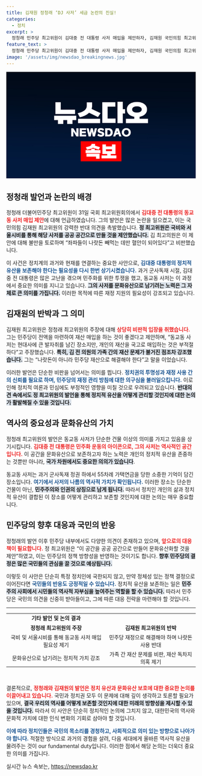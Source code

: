 ```yaml
---
title: 김재원 정청래 ‘DJ 사저’ 세금 논란의 진실!
categories:
  - 정치
excerpt: >
  정청래 민주당 최고위원이 김대중 전 대통령 사저 매입을 제안하자, 김재원 국민의힘 최고위원이 강력 반발! 나랏돈 논란과 역사적 가치 논쟁의 중심에서 벌어지는 뜨거운 정치 싸움. 클릭하여 자세히 알아보세요!
feature_text: >
  정청래 민주당 최고위원이 김대중 전 대통령 사저 매입을 제안하자, 김재원 국민의힘 최고위원이 강력 반발! 나랏돈 논란과 역사적 가치 논쟁의 중심에서 벌어지는 뜨거운 정치 싸움. 클릭하여 자세히 알아보세요!
image: '/assets/img/newsdao_breakingnews.jpg'
---
```


<p><img src="/assets/img/newsdao_breakingnews.jpg" alt="flaretime 속보" /></p>

<h2 data-ke-size="size26">정청래 발언과 논란의 배경</h2>

<p data-ke-size="size16">정청래 더불어민주당 최고위원이 31일 국회 최고위원회의에서 <b><span style="color: #ee2323;">김대중 전 대통령의 동교동 사저 매입 제안</span></b>에 대해 언급하였습니다. 그의 발언은 많은 논란을 일으켰고, 이는 국민의힘 김재원 최고위원의 강력한 반대 의견을 촉발했습니다. <b><span style="background-color: #21538527;">정 최고위원은 국비와 서울시비를 통해 해당 사저를 공공 공간으로 만들 것을 제안했습니다.</span></b> 김 최고의원은 이 제안에 대해 불만을 토로하며 “좌파들이 나랏돈 빼먹는 데만 혈안이 되어있다”고 비판했습니다.</p>

<p data-ke-size="size16">이 사건은 정치계의 과거와 현재를 연결하는 중요한 사안으로, <b><span style="color: #1a5490;">김대중 대통령의 정치적 유산을 보존해야 한다는 필요성을 다시 한번 상기시켰습니다.</span></b> 과거 군사독재 시절, 김대중 전 대통령은 많은 고난을 겪으며 민주화를 위한 투쟁을 했고, 동교동 사저는 이 과정에서 중요한 의미를 지니고 있습니다. <b><span style="background-color: #21538527;">그의 사저를 문화유산으로 남기려는 노력은 그 자체로 큰 의미를 가집니다.</span></b> 이러한 목적에 따른 재정 지원의 필요성이 강조되고 있습니다.</p>

<h2 data-ke-size="size26">김재원의 반박과 그 의미</h2>

<p data-ke-size="size16">김재원 최고위원은 정청래 최고위원의 주장에 대해 <b><span style="color: #ee2323;">상당히 비판적 입장을 취했습니다.</span></b> 그는 민주당이 전액을 마련하여 재산 매입을 하는 것이 좋겠다고 제안하며, “동교동 사저는 현대사에 큰 발자취를 남긴 장소지만, 개인의 재산을 국고로 매입하는 것은 부적절하다”고 주장했습니다. <b><span style="background-color: #21538527;">특히, 김 전 의원의 가족 간의 재산 문제가 불거진 점조차 강조했습니다.</span></b> 그는 “나랏돈이 아니라 민주당 재산으로 해결해야 한다”고 말을 이었습니다.</p>

<p data-ke-size="size16">이러한 발언은 단순한 비판을 넘어서는 의미를 띕니다. <b><span style="color: #1a5490;">정치권의 투명성과 재정 사용 간의 신뢰를 필요로 하며, 민주당의 재정 관리 방침에 대한 의구심을 불러일으킵니다.</span></b> 이로 인해 정치적 여론과 민심에도 부정적인 영향을 미칠 것으로 우려되고 있습니다. <b><span style="background-color: #21538527;">반대의견 속에서도 정 최고위원의 발언을 통해 정치적 유산을 어떻게 관리할 것인지에 대한 논의가 활발해질 수 있을 것입니다.</span></b></p>

<h2 data-ke-size="size26">역사의 중요성과 문화유산의 가치</h2>

<p data-ke-size="size16">정청래 최고위원의 발언은 동교동 사저가 단순한 건물 이상의 의미를 가지고 있음을 상기시킵니다. <b><span style="color: #ee2323;">김대중 전 대통령은 민주화 운동의 아이콘으로, 그의 사저는 역사적인 공간입니다.</span></b> 이 공간을 문화유산으로 보존하고자 하는 노력은 개인의 정치적 유산을 존중하는 것뿐만 아니라, <b><span style="background-color: #21538527;">국가 차원에서도 중요한 의의가 있습니다</span></b>.</p>

<p data-ke-size="size16">동교동 사저는 과거 군사독재 정권 하에서 55차례 가택연금을 당한 소중한 기억이 담긴 장소입니다. <b><span style="color: #1a5490;">여기에서 사저의 나름의 역사적 가치가 확인됩니다.</span></b> 이러한 장소는 단순한 건물이 아닌, <b><span style="background-color: #21538527;">민주주의와 인권의 상징으로 남게 됩니다.</span></b> 따라서 정치인 개인의 삶과 정치적 유산이 결합된 이 장소를 어떻게 관리하고 보존할 것인지에 대한 논의는 매우 중요합니다.</p>

<h2 data-ke-size="size26">민주당의 향후 대응과 국민의 반응</h2>

<p data-ke-size="size16">정청래의 발언 이후 민주당 내부에서도 다양한 의견이 존재하고 있으며, <b><span style="color: #ee2323;">앞으로의 대응책이 필요합니다.</span></b> 정 최고위원은 “이 공간을 공공 공간으로 만들어 문화유산화할 것을 제안”하였고, 이는 민주당의 정책 방향성을 반영하는 것이기도 합니다. <b><span style="background-color: #21538527;">향후 민주당의 결정은 많은 국민들의 관심을 끌 것으로 예상됩니다.</span></b></p>

<p data-ke-size="size16">이렇듯 이 사안은 단순히 특정 정치인에 국한되지 않고, 만약 정체성 있는 정책 결정으로 이어진다면 <b><span style="color: #1a5490;">국민들의 반응도 긍정적일 수 있습니다.</span></b> 정치적 유산을 보존하는 일은 <b><span style="background-color: #21538527;">민주주의 사회에서 시민들의 역사적 자부심을 높여주는 역할을 할 수 있습니다.</span></b> 따라서 민주당은 국민의 의견을 신중히 받아들이고, 그에 따른 대응 전략을 마련해야 할 것입니다.</p>

<hr>

<table style="width: 100%;">
<tr>
<td style="text-align: center; height: 17px;"><b>기타 발언 및 논의 결과</b></td>
</tr>
<tr>
<td style="text-align: center; height: 17px;"><b>정청래 최고위원의 주장</b></td>
<td style="text-align: center; height: 17px;"><b>김재원 최고위원의 반박</b></td>
</tr>
<tr>
<td style="text-align: center; height: 17px;">국비 및 서울시비를 통해 동교동 사저 매입 필요성 제기</td>
<td style="text-align: center; height: 17px;">민주당 재정으로 해결해야 하며 나랏돈 사용 반대</td>
</tr>
<tr>
<td style="text-align: center; height: 17px;">문화유산으로 남기려는 정치적 가치 강조</td>
<td style="text-align: center; height: 17px;">가족 간 재산 문제를 비판, 재산 독차지 의혹 제기</td>
</tr>
</table>

<p data-ke-size="size16">&nbsp;</p>

<p data-ke-size="size16">결론적으로, <b><span style="color: #ee2323;">정청래와 김재원의 발언은 정치 유산과 문화유산 보호에 대한 중요한 논의를 이끌어내고 있습니다.</span></b> 국민과 정치권 모두 이 문제에 대해 깊이 생각하고 토론할 필요가 있으며, <b><span style="background-color: #21538527;">결국 우리의 역사를 어떻게 보존할 것인지에 대한 미래의 방향성을 제시할 수 있을 것입니다.</span></b> 따라서 이 사안은 단순히 정치적인 논의에 그치지 않고, 대한민국의 역사와 문화적 가치에 대한 인식 변화의 기회로 삼아야 할 것입니다.</p>

<p data-ke-size="size16"><b><span style="color: #1a5490;">이에 따라 정치인들은 국민의 목소리를 경청하고, 사회적으로 의미 있는 방향으로 나아가야 합니다.</span></b> 적절한 방식으로 과거의 경험을 살려, 다음 세대에게 올바른 역사적 유산을 물려주는 것이 our fundamental duty입니다. 이러한 점에서 해당 논의는 더욱더 중요한 의미를 가집니다.</p>
실시간 뉴스 속보는, <a href="https://newsdao.kr" rel="dofollow">https://newsdao.kr</a>



